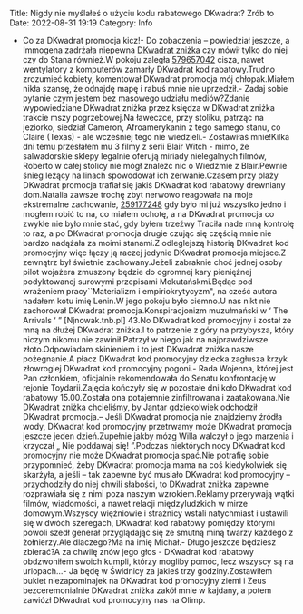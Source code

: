 Title: Nigdy nie myślałeś o użyciu kodu rabatowego DKwadrat? Zrób to
Date: 2022-08-31 19:19
Category: Info

- Co za DKwadrat promocja kicz!- Do zobaczenia – powiedział jeszcze, a Immogena zadrżała niepewna [DKwadrat zniżka](https://promki.pl/kody-rabatowe/dkwadrat) czy mówił tylko do niej czy do Stana również.W pokoju zaległa [579657042](https://telinfo.co/pl/numer/579657042/) cisza, nawet wentylatory z komputerów zamarły DKwadrat kod rabatowy.Trudno zrozumieć kobiety, komentował DKwadrat promocja mój chłopak.Miałem nikła szansę, że odnajdę mapę i rabuś mnie nie uprzedził.- Zadaj sobie pytanie czym jestem bez masowego udziału mediów?Zdanie wypowiedziane DKwadrat zniżka przez księdza w DKwadrat zniżka trakcie mszy pogrzebowej.Na ławeczce, przy stoliku, patrząc na jeziorko, siedział Cameron, Afroamerykanin z tego samego stanu, co Claire (Texas) - ale wcześniej tego nie wiedzieli.- Zostawiłaś mnie!Kilka dni temu przesłałem mu 3 filmy z serii Blair Witch - mimo, że salwadorskie sklepy legalnie oferują miriady nielegalnych filmów, Roberto w całej stolicy nie mógł znaleźć nic o Wiedźmie z Blair.Pewnie śnieg leżący na linach spowodował ich zerwanie.Czasem przy plaży DKwadrat promocja trafiał się jakiś DKwadrat kod rabatowy drewniany dom.Natalia zawsze trochę zbyt nerwowo reagowała na moje ekstremalne zachowanie, [259177248](https://telinfo.co/fr/numero/serie/259/17/72/) gdy było mi już wszystko jedno i mogłem robić to na, co miałem ochotę, a na DKwadrat promocja co zwykle nie było mnie stać, gdy byłem trzeźwy Traciła nade mną kontrolę to raz, a po DKwadrat promocja drugie czując się częścią mnie nie bardzo nadążała za moimi stanami.Z odleglejszą historią DKwadrat kod promocyjny więc łączy ją raczej jedynie DKwadrat promocja miejsce.Z zewnątrz był świetnie zachowany.Jeżeli zabraknie choć jednej osoby pilot wojażera zmuszony będzie do ogromnej kary pieniężnej podyktowanej surowymi przepisami Mokutańskmi.Będąc pod wrażeniem pracy``Materializm i empiriokrytycyzm", na cześć autora nadałem kotu imię Lenin.W jego pokoju było ciemno.U nas nikt nie zachorował DKwadrat promocja.Konspiracjonizm muzułmański w ‘ The Arrivals ‘ ” [Njnowak.tnb.pl] 43.No DKwadrat kod promocyjny i został ze mną na dłużej DKwadrat zniżka.I to patrzenie z góry na przybysza, który niczym nikomu nie zawinił.Patrzył w niego jak na najprawdziwsze złoto.Odpowiadam skinieniem i to jest DKwadrat zniżka nasze pożegnanie.A płacz DKwadrat kod promocyjny dziecka zagłusza krzyk złowrogiej DKwadrat kod promocyjny pogoni.- Rada Wojenna, której jest Pan członkiem, oficjalnie rekomendowała do Senatu konfrontację w rejonie Toydarii.Zajęcia kończyły się w pozostałe dni koło DKwadrat kod rabatowy 15.00.Została ona potajemnie zinfiltrowana i zaatakowana.Nie DKwadrat zniżka chcieliśmy, by Jantar gdziekolwiek odchodził DKwadrat promocja.– Jeśli DKwadrat promocja nie znajdziemy źródła wody, DKwadrat kod promocyjny przetrwamy może DKwadrat promocja jeszcze jeden dzień.Zupełnie jakby mózg Willa walczył o jego marzenia i krzyczał „ Nie poddawaj się! ”.Podczas niektórych nocy DKwadrat kod promocyjny nie może DKwadrat promocja spać.Nie potrafię sobie przypomnieć, żeby DKwadrat promocja mama na coś kiedykolwiek się skarżyła, a jeśli – tak zapewne być musiało DKwadrat kod promocyjny – przychodziły do niej chwili słabości, to DKwadrat zniżka zapewne rozprawiała się z nimi poza naszym wzrokiem.Reklamy przerywają wątki filmów, wiadomości, a nawet relacji międzyludzkich w mirze domowym.Wszyscy więźniowie i strażnicy wstali natychmiast i ustawili się w dwóch szeregach, DKwadrat kod rabatowy pomiędzy którymi powoli szedł generał przyglądając się ze smutną miną twarzy każdego z żołnierzy.Ale dlaczego?Ma na imię Michał.- Długo jeszcze będziesz zbierać?A za chwilę znów jego głos - DKwadrat kod rabatowy obdzwoniłem swoich kumpli, którzy mogliby pomóc, lecz wszyscy są na urlopach...- Ja będę w Świdnicy za jakieś trzy godziny.Zostawiłem bukiet niezapominajek na DKwadrat kod promocyjny ziemi i Zeus bezceremonialnie DKwadrat zniżka zakół mnie w kajdany, a potem zawiózł DKwadrat kod promocyjny nas na Olimp.
